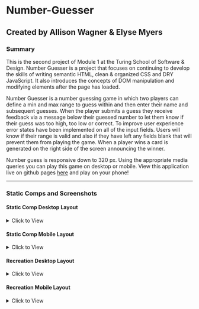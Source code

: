 # Number-Guesser
## Created by Allison Wagner & Elyse Myers
### Summary
This is the second project of Module 1 at the Turing School of Software & Design. Number Guesser is a project that focuses on continuing to develop the skills of writing semantic HTML, clean & organized CSS and DRY JavaScript. It also introduces the concepts of DOM manipulation and modifying elements after the page has loaded.

Number Guesser is a number guessing game in which two players can define a min and max range to guess within and then enter their name and subsequent guesses. When the player submits a guess they receive feedback via a message below their guessed number to let them know if their guess was too high, too low or correct. To improve user experience error states have been implemented on all of the input fields. Users will know if their range is valid and also if they have left any fields blank that will prevent them from playing the game. When a player wins a card is generated on the right side of the screen announcing the winner.

Number guess is responsive down to 320 px. Using the appropriate media queries you can play this game on desktop or mobile. View this application live on github pages [here](https://allisonjw.github.io/Number-Guesser/) and play on your phone!

---
### Static Comps and Screenshots

#### Static Comp Desktop Layout
<details>
  <summary> Click to View </summary>
  
![image](https://user-images.githubusercontent.com/47042400/60847869-900ba680-a1a1-11e9-90c4-32b6984a5a28.png)
</details>

#### Static Comp Mobile Layout
<details>
  <summary> Click to View </summary>
  
![image](https://user-images.githubusercontent.com/47042400/60847892-a44fa380-a1a1-11e9-9f5b-1e3d141e5b71.png)
</details>

#### Recreation Desktop Layout
<details>
  <summary> Click to View </summary>
  
 ![image](https://user-images.githubusercontent.com/47795464/61015127-9c316880-a347-11e9-85fb-b7325283031c.png)
 </details>
 
 #### Recreation Mobile Layout
<details>
  <summary> Click to View </summary>
  
  ![image](https://user-images.githubusercontent.com/47795464/61015204-c2570880-a347-11e9-9ea6-9e75f2654665.png)
 </details>
  
